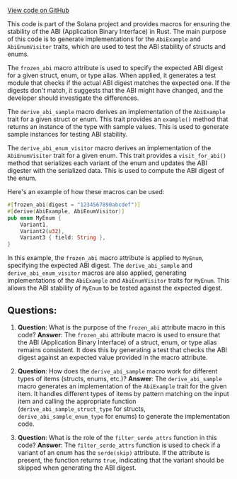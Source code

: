 [View code on GitHub](https://github.com/solana-labs/solana/blob/master/frozen-abi/macro/src/lib.rs)

This code is part of the Solana project and provides macros for ensuring the stability of the ABI (Application Binary Interface) in Rust. The main purpose of this code is to generate implementations for the `AbiExample` and `AbiEnumVisitor` traits, which are used to test the ABI stability of structs and enums.

The `frozen_abi` macro attribute is used to specify the expected ABI digest for a given struct, enum, or type alias. When applied, it generates a test module that checks if the actual ABI digest matches the expected one. If the digests don't match, it suggests that the ABI might have changed, and the developer should investigate the differences.

The `derive_abi_sample` macro derives an implementation of the `AbiExample` trait for a given struct or enum. This trait provides an `example()` method that returns an instance of the type with sample values. This is used to generate sample instances for testing ABI stability.

The `derive_abi_enum_visitor` macro derives an implementation of the `AbiEnumVisitor` trait for a given enum. This trait provides a `visit_for_abi()` method that serializes each variant of the enum and updates the ABI digester with the serialized data. This is used to compute the ABI digest of the enum.

Here's an example of how these macros can be used:

```rust
#[frozen_abi(digest = "1234567890abcdef")]
#[derive(AbiExample, AbiEnumVisitor)]
pub enum MyEnum {
    Variant1,
    Variant2(u32),
    Variant3 { field: String },
}
```

In this example, the `frozen_abi` macro attribute is applied to `MyEnum`, specifying the expected ABI digest. The `derive_abi_sample` and `derive_abi_enum_visitor` macros are also applied, generating implementations of the `AbiExample` and `AbiEnumVisitor` traits for `MyEnum`. This allows the ABI stability of `MyEnum` to be tested against the expected digest.
## Questions: 
 1. **Question**: What is the purpose of the `frozen_abi` attribute macro in this code?
   **Answer**: The `frozen_abi` attribute macro is used to ensure that the ABI (Application Binary Interface) of a struct, enum, or type alias remains consistent. It does this by generating a test that checks the ABI digest against an expected value provided in the macro attribute.

2. **Question**: How does the `derive_abi_sample` macro work for different types of items (structs, enums, etc.)?
   **Answer**: The `derive_abi_sample` macro generates an implementation of the `AbiExample` trait for the given item. It handles different types of items by pattern matching on the input item and calling the appropriate function (`derive_abi_sample_struct_type` for structs, `derive_abi_sample_enum_type` for enums) to generate the implementation code.

3. **Question**: What is the role of the `filter_serde_attrs` function in this code?
   **Answer**: The `filter_serde_attrs` function is used to check if a variant of an enum has the `serde(skip)` attribute. If the attribute is present, the function returns `true`, indicating that the variant should be skipped when generating the ABI digest.
